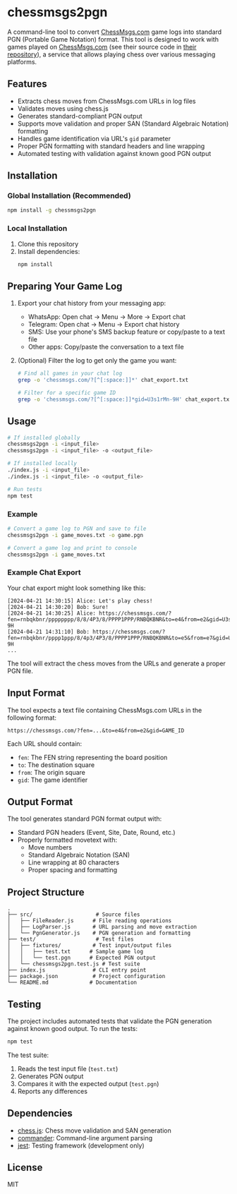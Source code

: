 # chessmsgs2pgn

A command-line tool to convert [ChessMsgs.com](https://chessmsgs.com) game logs into standard PGN (Portable Game Notation) format. This tool is designed to work with games played on [ChessMsgs.com](https://chessmsgs.com) (see their source code in [their repository](https://github.com/gregsramblings/chessmsgs)), a service that allows playing chess over various messaging platforms.

## Features

- Extracts chess moves from ChessMsgs.com URLs in log files
- Validates moves using chess.js
- Generates standard-compliant PGN output
- Supports move validation and proper SAN (Standard Algebraic Notation) formatting
- Handles game identification via URL's `gid` parameter
- Proper PGN formatting with standard headers and line wrapping
- Automated testing with validation against known good PGN output

## Installation

### Global Installation (Recommended)
```bash
npm install -g chessmsgs2pgn
```

### Local Installation
1. Clone this repository
2. Install dependencies:
   ```bash
   npm install
   ```

## Preparing Your Game Log

1. Export your chat history from your messaging app:
   - WhatsApp: Open chat → Menu → More → Export chat
   - Telegram: Open chat → Menu → Export chat history
   - SMS: Use your phone's SMS backup feature or copy/paste to a text file
   - Other apps: Copy/paste the conversation to a text file

2. (Optional) Filter the log to get only the game you want:
   ```bash
   # Find all games in your chat log
   grep -o 'chessmsgs.com/?[^[:space:]]*' chat_export.txt

   # Filter for a specific game ID
   grep -o 'chessmsgs.com/?[^[:space:]]*gid=U3s1rMn-9H' chat_export.txt > game_moves.txt
   ```

## Usage

```bash
# If installed globally
chessmsgs2pgn -i <input_file>
chessmsgs2pgn -i <input_file> -o <output_file>

# If installed locally
./index.js -i <input_file>
./index.js -i <input_file> -o <output_file>

# Run tests
npm test
```

### Example

```bash
# Convert a game log to PGN and save to file
chessmsgs2pgn -i game_moves.txt -o game.pgn

# Convert a game log and print to console
chessmsgs2pgn -i game_moves.txt
```

### Example Chat Export

Your chat export might look something like this:
```
[2024-04-21 14:30:15] Alice: Let's play chess!
[2024-04-21 14:30:20] Bob: Sure!
[2024-04-21 14:30:25] Alice: https://chessmsgs.com/?fen=rnbqkbnr/pppppppp/8/8/4P3/8/PPPP1PPP/RNBQKBNR&to=e4&from=e2&gid=U3s1rMn-9H
[2024-04-21 14:31:10] Bob: https://chessmsgs.com/?fen=rnbqkbnr/pppp1ppp/8/4p3/4P3/8/PPPP1PPP/RNBQKBNR&to=e5&from=e7&gid=U3s1rMn-9H
...
```

The tool will extract the chess moves from the URLs and generate a proper PGN file.

## Input Format

The tool expects a text file containing ChessMsgs.com URLs in the following format:

```
https://chessmsgs.com/?fen=...&to=e4&from=e2&gid=GAME_ID
```

Each URL should contain:
- `fen`: The FEN string representing the board position
- `to`: The destination square
- `from`: The origin square
- `gid`: The game identifier

## Output Format

The tool generates standard PGN format output with:
- Standard PGN headers (Event, Site, Date, Round, etc.)
- Properly formatted movetext with:
  - Move numbers
  - Standard Algebraic Notation (SAN)
  - Line wrapping at 80 characters
  - Proper spacing and formatting

## Project Structure

```
.
├── src/                    # Source files
│   ├── FileReader.js      # File reading operations
│   ├── LogParser.js       # URL parsing and move extraction
│   └── PgnGenerator.js    # PGN generation and formatting
├── test/                   # Test files
│   ├── fixtures/          # Test input/output files
│   │   ├── test.txt      # Sample game log
│   │   └── test.pgn      # Expected PGN output
│   └── chessmsgs2pgn.test.js # Test suite
├── index.js               # CLI entry point
├── package.json           # Project configuration
└── README.md             # Documentation
```

## Testing

The project includes automated tests that validate the PGN generation against known good output. To run the tests:

```bash
npm test
```

The test suite:
1. Reads the test input file (`test.txt`)
2. Generates PGN output
3. Compares it with the expected output (`test.pgn`)
4. Reports any differences

## Dependencies

- [chess.js](https://github.com/jhlywa/chess.js): Chess move validation and SAN generation
- [commander](https://github.com/tj/commander.js): Command-line argument parsing
- [jest](https://jestjs.io/): Testing framework (development only)

## License

MIT 